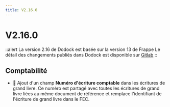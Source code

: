 ```yaml
---
title: V2.16.0
---
```


# V2.16.0

::alert
La version 2.16 de Dodock est basée sur la version 13 de Frappe
Le détail des changements publiés dans Dodock est disponible sur [Gitlab](https://gitlab.com/dokos/dodock/-/releases)
::

## Comptabilité

- :rocket: Ajout d'un champ **Numéro d'écriture comptable** dans les écritures de grand livre. Ce numéro est partagé avec toutes les écritures de grand livre liées au même document de référence et remplace l'identifiant de l'écriture de grand livre dans le FEC.